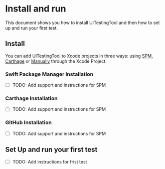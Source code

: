 
# Install and run

This document shows you how to install UITestingTool and then how to set up and run your first
test.

## Install

You can add UITestingTool to Xcode projects in three ways: using [SPM](#swift-package-manager-installation), [Carthage](#carthage-installation) or [Manually](#github-installation) through the Xcode Project.

### Swift Package Manager Installation

- [ ] TODO: Add support and instructions for SPM

### Carthage Installation

- [ ] TODO: Add support and instructions for SPM

### GitHub Installation

- [ ] TODO: Add support and instructions for SPM

## Set Up and run your first test

- [ ] TODO: Add instructions for frist test
